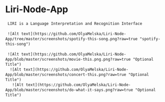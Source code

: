 # Liri-Node-App
	 LIRI is a Language Interpretation and Recognition Interface

	 ![Alt text](https://github.com/OlyaMelska/Liri-Node-App/tree/master/screenshots/spotify-this-song.png?raw=true "spotify-this-song")
	 
	 ![Alt text](https://github.com/OlyaMelska/Liri-Node-App/blob/master/screenshots/movie-this.png.png?raw=true "Optional Title")
	  ![Alt text](https://github.com/OlyaMelska/Liri-Node-App/blob/master/screenshots/concert-this.png?raw=true "Optional Title")
	   ![Alt text](https://github.com/OlyaMelska/Liri-Node-App/blob/master/screenshots/do-what-it-says.png?raw=true "Optional Title")
	 

